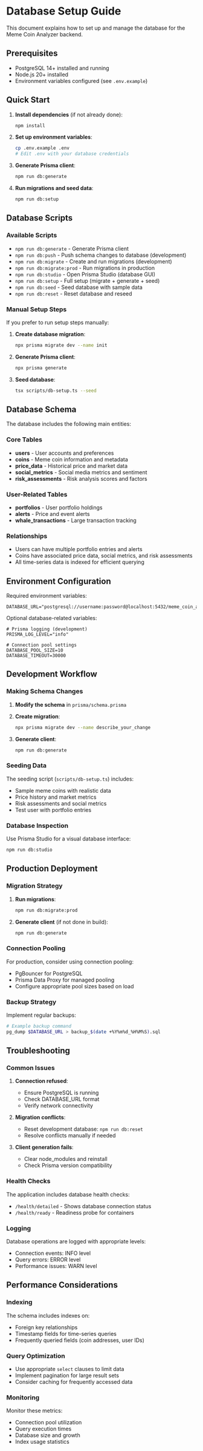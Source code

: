 # Database Setup Guide

This document explains how to set up and manage the database for the Meme Coin Analyzer backend.

## Prerequisites

- PostgreSQL 14+ installed and running
- Node.js 20+ installed
- Environment variables configured (see `.env.example`)

## Quick Start

1. **Install dependencies** (if not already done):
   ```bash
   npm install
   ```

2. **Set up environment variables**:
   ```bash
   cp .env.example .env
   # Edit .env with your database credentials
   ```

3. **Generate Prisma client**:
   ```bash
   npm run db:generate
   ```

4. **Run migrations and seed data**:
   ```bash
   npm run db:setup
   ```

## Database Scripts

### Available Scripts

- `npm run db:generate` - Generate Prisma client
- `npm run db:push` - Push schema changes to database (development)
- `npm run db:migrate` - Create and run migrations (development)
- `npm run db:migrate:prod` - Run migrations in production
- `npm run db:studio` - Open Prisma Studio (database GUI)
- `npm run db:setup` - Full setup (migrate + generate + seed)
- `npm run db:seed` - Seed database with sample data
- `npm run db:reset` - Reset database and reseed

### Manual Setup Steps

If you prefer to run setup steps manually:

1. **Create database migration**:
   ```bash
   npx prisma migrate dev --name init
   ```

2. **Generate Prisma client**:
   ```bash
   npx prisma generate
   ```

3. **Seed database**:
   ```bash
   tsx scripts/db-setup.ts --seed
   ```

## Database Schema

The database includes the following main entities:

### Core Tables

- **users** - User accounts and preferences
- **coins** - Meme coin information and metadata
- **price_data** - Historical price and market data
- **social_metrics** - Social media metrics and sentiment
- **risk_assessments** - Risk analysis scores and factors

### User-Related Tables

- **portfolios** - User portfolio holdings
- **alerts** - Price and event alerts
- **whale_transactions** - Large transaction tracking

### Relationships

- Users can have multiple portfolio entries and alerts
- Coins have associated price data, social metrics, and risk assessments
- All time-series data is indexed for efficient querying

## Environment Configuration

Required environment variables:

```env
DATABASE_URL="postgresql://username:password@localhost:5432/meme_coin_analyzer"
```

Optional database-related variables:

```env
# Prisma logging (development)
PRISMA_LOG_LEVEL="info"

# Connection pool settings
DATABASE_POOL_SIZE=10
DATABASE_TIMEOUT=30000
```

## Development Workflow

### Making Schema Changes

1. **Modify the schema** in `prisma/schema.prisma`

2. **Create migration**:
   ```bash
   npx prisma migrate dev --name describe_your_change
   ```

3. **Generate client**:
   ```bash
   npm run db:generate
   ```

### Seeding Data

The seeding script (`scripts/db-setup.ts`) includes:

- Sample meme coins with realistic data
- Price history and market metrics
- Risk assessments and social metrics
- Test user with portfolio entries

### Database Inspection

Use Prisma Studio for a visual database interface:

```bash
npm run db:studio
```

## Production Deployment

### Migration Strategy

1. **Run migrations**:
   ```bash
   npm run db:migrate:prod
   ```

2. **Generate client** (if not done in build):
   ```bash
   npm run db:generate
   ```

### Connection Pooling

For production, consider using connection pooling:

- PgBouncer for PostgreSQL
- Prisma Data Proxy for managed pooling
- Configure appropriate pool sizes based on load

### Backup Strategy

Implement regular backups:

```bash
# Example backup command
pg_dump $DATABASE_URL > backup_$(date +%Y%m%d_%H%M%S).sql
```

## Troubleshooting

### Common Issues

1. **Connection refused**:
   - Ensure PostgreSQL is running
   - Check DATABASE_URL format
   - Verify network connectivity

2. **Migration conflicts**:
   - Reset development database: `npm run db:reset`
   - Resolve conflicts manually if needed

3. **Client generation fails**:
   - Clear node_modules and reinstall
   - Check Prisma version compatibility

### Health Checks

The application includes database health checks:

- `/health/detailed` - Shows database connection status
- `/health/ready` - Readiness probe for containers

### Logging

Database operations are logged with appropriate levels:

- Connection events: INFO level
- Query errors: ERROR level
- Performance issues: WARN level

## Performance Considerations

### Indexing

The schema includes indexes on:

- Foreign key relationships
- Timestamp fields for time-series queries
- Frequently queried fields (coin addresses, user IDs)

### Query Optimization

- Use appropriate `select` clauses to limit data
- Implement pagination for large result sets
- Consider caching for frequently accessed data

### Monitoring

Monitor these metrics:

- Connection pool utilization
- Query execution times
- Database size and growth
- Index usage statistics